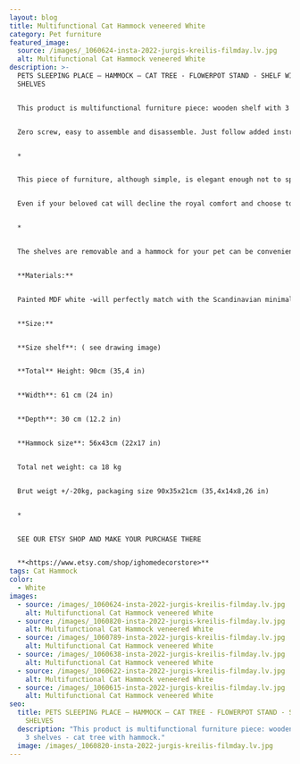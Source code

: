 ```yaml
---
layout: blog
title: Multifunctional Cat Hammock veneered White
category: Pet furniture
featured_image:
  source: /images/_1060624-insta-2022-jurgis-kreilis-filmday.lv.jpg
  alt: Multifunctional Cat Hammock veneered White
description: >-
  PETS SLEEPING PLACE – HAMMOCK – CAT TREE - FLOWERPOT STAND - SHELF WITH 3
  SHELVES


  This product is multifunctional furniture piece: wooden shelf with 3 shelves - cat tree with hammock.


  Zero screw, easy to assemble and disassemble. Just follow added instruction.


  *


  This piece of furniture, although simple, is elegant enough not to spoil the overall look of your home interior. Can be used not only as a pet furniture - cat tree/hammock for your cat, but also as a book shelf, pot stand, etc.


  Even if your beloved cat will decline the royal comfort and choose to sleep elsewhere, you will easily find another practical and equally stylish application for this furniture piece.


  *


  The shelves are removable and a hammock for your pet can be conveniently placed in shelf place: see instruction drawings and product photos.


  **Materials:**


  Painted MDF white -will perfectly match with the Scandinavian minimalistic interior design.


  **Size:**


  **Size shelf**: ( see drawing image)


  **Total** Height: 90cm (35,4 in)


  **Width**: 61 cm (24 in)


  **Depth**: 30 cm (12.2 in)


  **Hammock size**: 56x43cm (22x17 in)


  Total net weight: ca 18 kg


  Brut weigt +/-20kg, packaging size 90x35x21cm (35,4x14x8,26 in)


  *


  SEE OUR ETSY SHOP AND MAKE YOUR PURCHASE THERE


  **<https://www.etsy.com/shop/ighomedecorstore>**
tags: Cat Hammock
color:
  - White
images:
  - source: /images/_1060624-insta-2022-jurgis-kreilis-filmday.lv.jpg
    alt: Multifunctional Cat Hammock veneered White
  - source: /images/_1060820-insta-2022-jurgis-kreilis-filmday.lv.jpg
    alt: Multifunctional Cat Hammock veneered White
  - source: /images/_1060789-insta-2022-jurgis-kreilis-filmday.lv.jpg
    alt: Multifunctional Cat Hammock veneered White
  - source: /images/_1060638-insta-2022-jurgis-kreilis-filmday.lv.jpg
    alt: Multifunctional Cat Hammock veneered White
  - source: /images/_1060622-insta-2022-jurgis-kreilis-filmday.lv.jpg
    alt: Multifunctional Cat Hammock veneered White
  - source: /images/_1060615-insta-2022-jurgis-kreilis-filmday.lv.jpg
    alt: Multifunctional Cat Hammock veneered White
seo:
  title: PETS SLEEPING PLACE – HAMMOCK – CAT TREE - FLOWERPOT STAND - SHELF WITH 3
    SHELVES
  description: "This product is multifunctional furniture piece: wooden shelf with
    3 shelves - cat tree with hammock."
  image: /images/_1060820-insta-2022-jurgis-kreilis-filmday.lv.jpg
---
```

